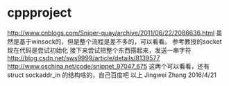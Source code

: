 # cppproject
http://www.cnblogs.com/Sniper-quay/archive/2011/06/22/2086636.html
虽然是基于winsock的，但是整个流程是差不多的，可以看看。
参考教授的socket
现在代码是尝试初始化
接下来尝试把整个东西搭起来，发送一串字符
http://blog.csdn.net/sws9999/article/details/8139577
http://www.oschina.net/code/snippet_97047_675
这两个可以看看，还有struct sockaddr_in 的结构啥的，自己百度吧
以上
Jingwei Zhang
2016/4/21
